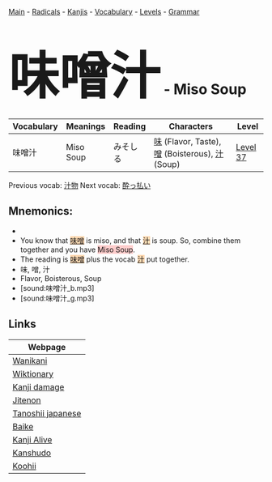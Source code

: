 <style> bigfont {font-size: 100px}</style>
[Main](../README.md) -
[Radicals](../radicals.md) -
[Kanjis](../kanjis.md) -
[Vocabulary](../vocabulary.md) -
[Levels](../levels.md) -
[Grammar](../grammar.md)
# <bigfont> 味噌汁</bigfont> - Miso Soup 

| Vocabulary | Meanings | Reading | Characters | Level |
| --- | --- | --- | --- | --- |
| 味噌汁 | Miso Soup | みそしる |  [味](../kanjis/味.md) (Flavor, Taste), [噌](../kanjis/噌.md) (Boisterous), [汁](../kanjis/汁.md) (Soup) | [Level 37](../levels/wk_level37.md) |

Previous vocab: [汁物](汁物.md) Next vocab: [酔っ払い](酔っ払い.md) 

## Mnemonics:

* 
* You know that <span style="background-color:#fed8b1"> [味噌](https://jisho.org/search/味噌)</span> is miso, and that <span style="background-color:#fed8b1"> [汁](https://jisho.org/search/汁)</span> is soup. So, combine them together and you have <span style="background-color:#ffcccb"> Miso Soup</span>.
* The reading is <span style="background-color:#fed8b1"> [味噌](https://jisho.org/search/味噌)</span> plus the vocab <span style="background-color:#fed8b1"> [汁](https://jisho.org/search/汁)</span> put together.
* 味, 噌, 汁
* Flavor, Boisterous, Soup
* [sound:味噌汁_b.mp3]
* [sound:味噌汁_g.mp3]


## Links 

| Webpage |
| --- |
| [Wanikani          ](https://www.wanikani.com/kanji/味噌汁) |
| [Wiktionary        ](https://en.wiktionary.org/wiki/味噌汁) |
| [Kanji damage      ](http://www.kanjidamage.com/kanji/search?utf8=✓&q=味噌汁) |
| [Jitenon           ](https://jitenon.com/kanji/味噌汁) |
| [Tanoshii japanese ](https://www.tanoshiijapanese.com/dictionary/kanji.cfm?k=味噌汁) |
| [Baike             ](https://baike.baidu.com/item/味噌汁) |
| [Kanji Alive       ](https://app.kanjialive.com/味噌汁) |
| [Kanshudo          ](https://www.kanshudo.com/searchmn?q=味噌汁) |
| [Koohii            ](https://kanji.koohii.com/study/kanji/味噌汁) |
